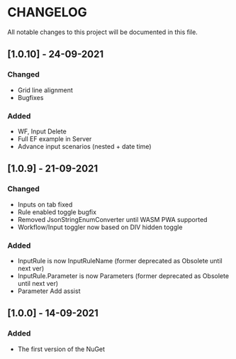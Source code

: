 # CHANGELOG

All notable changes to this project will be documented in this file.

## [1.0.10] - 24-09-2021

### Changed
- Grid line alignment
- Bugfixes

### Added
- WF, Input Delete
- Full EF example in Server
- Advance input scenarios (nested + date time)

## [1.0.9] - 21-09-2021

### Changed
- Inputs on tab fixed
- Rule enabled toggle bugfix
- Removed JsonStringEnumConverter until WASM PWA supported
- Workflow/Input toggler now based on DIV hidden toggle

### Added
- InputRule is now InputRuleName (former deprecated as Obsolete until next ver)
- InputRule.Parameter is now Parameters (former deprecated as Obsolete until next ver)
- Parameter Add assist

## [1.0.0] - 14-09-2021

### Added
- The first version of the NuGet
